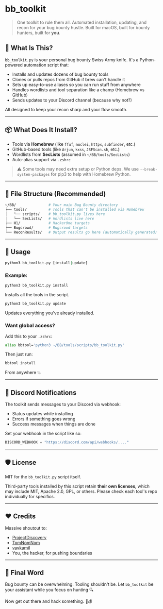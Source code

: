 # bb\_toolkit

> One toolkit to rule them all. Automated installation, updating, and recon for your bug bounty hustle. Built for macOS, built for bounty hunters, built for **you**.

## 🤘 What Is This?

`bb_toolkit.py` is your personal bug bounty Swiss Army knife. It's a Python-powered automation script that:

- Installs and updates dozens of bug bounty tools
- Clones or pulls repos from GitHub if brew can't handle it
- Sets up easy-to-use aliases so you can run stuff from anywhere
- Handles wordlists and tool separation like a champ (Homebrew vs GitHub)
- Sends updates to your Discord channel (because why not?)

All designed to keep your recon sharp and your flow smooth.

---

## 📦 What Does It Install?

- Tools via **Homebrew** (like `ffuf`, `nuclei`, `httpx`, `subfinder`, etc.)
- GitHub-based tools (like `Arjun`, `kxss`, `JSFScan.sh`, etc.)
- Wordlists from **SecLists** (assumed in `~/BB/tools/SecLists`)
- Auto-alias support via `.zshrc`

> ⚠️ Some tools may need extra setup or Python deps. We use `--break-system-packages` for pip3 to help with Homebrew Python.

---

## 📁 File Structure (Recommended)

```bash
~/BB/               # Your main Bug Bounty directory
├── tools/          # Tools that can't be installed via Homebrew
│   └── scripts/    # bb_toolkit.py lives here
│   └── SecLists/   # Wordlists live here
├── H1/             # HackerOne targets
├── Bugcrowd/       # Bugcrowd targets
└── ReconResults/   # Output results go here (automatically generated)
```

---

## 🚀 Usage

```bash
python3 bb_toolkit.py [install|update]
```

### Example:

```bash
python3 bb_toolkit.py install
```

Installs all the tools in the script.

```bash
python3 bb_toolkit.py update
```

Updates everything you've already installed.

### Want global access?

Add this to your `.zshrc`:

```bash
alias bbtool='python3 ~/BB/tools/scripts/bb_toolkit.py'
```

Then just run:

```bash
bbtool install
```

From anywhere 💥

---

## 🔔 Discord Notifications

The toolkit sends messages to your Discord via webhook:

- Status updates while installing
- Errors if something goes wrong
- Success messages when things are done

Set your webhook in the script like so:

```python
DISCORD_WEBHOOK = "https://discord.com/api/webhooks/...."
```

---

## 🛡️ License

MIT for the `bb_toolkit.py` script itself.

Third-party tools installed by this script retain **their own licenses**, which may include MIT, Apache 2.0, GPL, or others. Please check each tool's repo individually for specifics.

---

## ❤️ Credits

Massive shoutout to:

- [ProjectDiscovery](https://github.com/projectdiscovery)
- [TomNomNom](https://github.com/tomnomnom)
- [vavkamil](https://github.com/vavkamil/awesome-bugbounty-tools)
- You, the hacker, for pushing boundaries

---

## 💬 Final Word

Bug bounty can be overwhelming. Tooling shouldn't be. Let `bb_toolkit` be your assistant while you focus on hunting 🔍

Now get out there and hack something. 🐞💰

